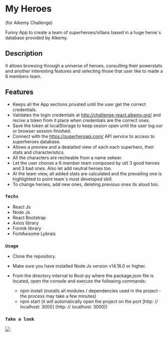 
# My Heroes 
(for Alkemy Challenge)

Funny App to create a team of superheroes/villans based in a huge heroe´s database provided by Alkemy.   

## Description

It allows browsing through a universe of heroes, consulting their powerstats and another interesting features and selecting those that user like to made a 6 members team.

## Features

- Keeps all the App sections privated until the user get the correct credentials.
- Validates the login credentials at http://challenge-react.alkemy.org/ and recive a token from it place when credentials are the correct ones. 
- Save the token at localStorage to keep sesion open until the user log our or browser session finished.
- Connect with the https://superheroapi.com/ API service to access to superheroes database.
- Allows a preview and a deatailed view of each each superhero, their stats and characteristics.
- All the characters are recheable from a name sekeer.
- Let the user choose a 6 member team composed by util 3 good heroes and 3 bad ones. Also let add neutral heroes too. 
- At the team view, all added stats are calculated and the prevailing one is highlighted to point team´s most developed skill.
- To change heroes, add new ones, deleting previous ones its aloud too.

### `Techs`

 - React Js
 - Node Js
 - React Bootstrap
 - Axios library
 - Formik library
 - FontAwsome Lybrais

### `Usage`

- Clone the repository.
- Make sure you have installed Node Js version v14.16.0 or higher.
- From the directory internal to Root-py where the package.json file is located, open the console and execute the following commands:

    - npm install
    (installs all modules / dependencies used in the project - the process may take a few minutes)
    - npm start
    (it will automatically open the project on the port [http: // localhost: 3000] (http: // localhost: 3000))

### `Take a look`

![](.gif)
